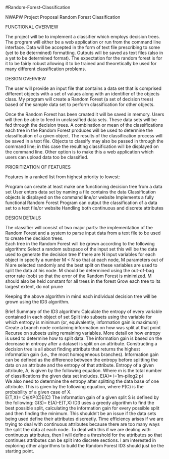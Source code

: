 #Random-Forest-Classification

NWAPW Project Proposal 
Random Forest Classification

FUNCTIONAL OVERVIEW

The project will be to implement a classifier which employs decision trees.  The program will either be a web application or run from the command line interface.  Data will be accepted in the form of text file prescribing to some (yet to be determined) formatting.  Outputs will be saved as text files (also in a yet to be determined format).  The expectation for the random forest is for it to be fairly robust allowing it to be trained and theoretically be used for many different classification problems.    

DESIGN OVERVIEW

The user will provide an input file that contains a data set that is comprised different objects with a set of values along with an identifier of the objects class.  My program will create a Random Forest (a set of decision trees) based of the sample data set to perform classification for other objects.

Once the Random Forest has been created it will be saved in memory.  Users will then be able to feed in unclassified data sets.  These data sets will be fed through the decision trees.  A combination or mean of the classifications each tree in the Random Forest produces will be used to determine the classification of a given object.  The results of the classification process will be saved in a text file.  Objects to classify may also be passed in through the command line; in this case the resulting classification will be displayed on the command line.  Other option is to make this a web application which users can upload data too be classified.       

PRIORITIZATION OF FEATURES

Features in a ranked list from highest priority to lowest:

Program can create at least make one functioning decision tree from a data set
User enters data set by naming a file contains the data
Classification objects is displayed on the command line/or website
Implements a fully functional Random Forest 
Program can output the classification of a data set to a text file/or website
Handling both continuous and discrete attributes

DESIGN DETAILS
	
The classifier will consist of two major parts: the implementation of the Random Forest and a system to parse input data from a text file to be used to create the decision trees.  
Each tree in the Random Forest will be grown according to the following algorithm:
Select a random subspace of the input set  this will be the data used to generate the decision tree
If there are N input variables for each object in  specify a number M < N so that at each node, M parameters out of N are selected randomly and the best split on these variables are used to split the data at his node.  M should be determined using the out-of-bag error rate (oob) so that the error of the Random Forest is minimized.  M should also be held constant for all trees in the forest
Grow each tree to its largest extent, do not prune

Keeping the above algorithm in mind each individual decision tree will be grown using the ID3 algorithm.

Brief Summary of the ID3 algorithm:
Calculate the entropy of every variable contained in each object of set 
Split  into subsets using the variable for which entropy is minimum (or, equivalently, information gain is maximum)
Create a branch node containing information on how  was split at that point
Recurse on subsets using remaining variables.
More detail on how entropy is used to determine how to split data:
The information gain is based on the decrease in entropy after a dataset is split on an attribute. Constructing a decision tree is all about finding attribute that returns the highest information gain (i.e., the most homogeneous branches).  Information gain can be defined as the difference between the entropy before splitting the data on an attribute and the entropy of that attribute.  Entropy of a given attribute, A, is given by the following equation.  Where m is the total number of classifications the given data set includes.
 E(A)= i=1m-pilog2 pi  
We also need to determine the entropy after splitting the data base of one attribute.  This is given by the following equation, where P(C) is the probability of a given case of X.   
E(T,X)= C∈XP(C)E(C)
The information gain of a given split S is defined by the following:
G(S)= E(A)-E(T,X)
ID3 uses a greedy algorithm to find the best possible split, calculating the information gain for every possible split and then finding the minimum.  This shouldn’t be an issue if the data sets being used define their attributes discreetly.  Time efficiency arises if we are trying to deal with continuous attributes because there are too many ways the split the data at each node.  To deal with this if we are dealing with continuous attributes, then I will define a threshold for the attributes so that continues attributes can be split into discrete sections.  I am interested in exploring other algorithms to build the Random Forest ID3 should just be the starting point.

